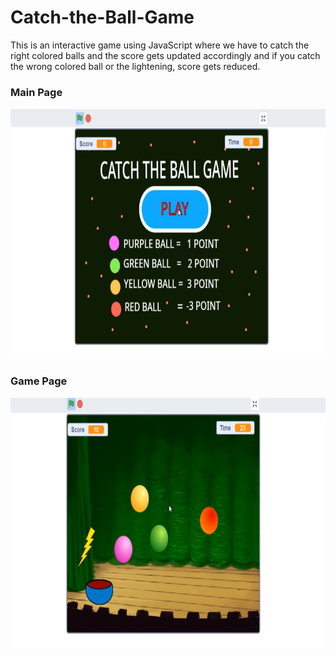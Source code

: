 # Catch-the-Ball-Game
This is an interactive game using JavaScript where we have to catch the right colored balls and the score gets updated accordingly and if you catch the wrong colored ball or the lightening, score gets reduced. <br>
<h3> Main Page </h3>
<img src="Image/Screenshot (106).png" height="400">
<br>
<h3> Game Page</h3>
<img src="Image/Screenshot (107).png" height="400">
